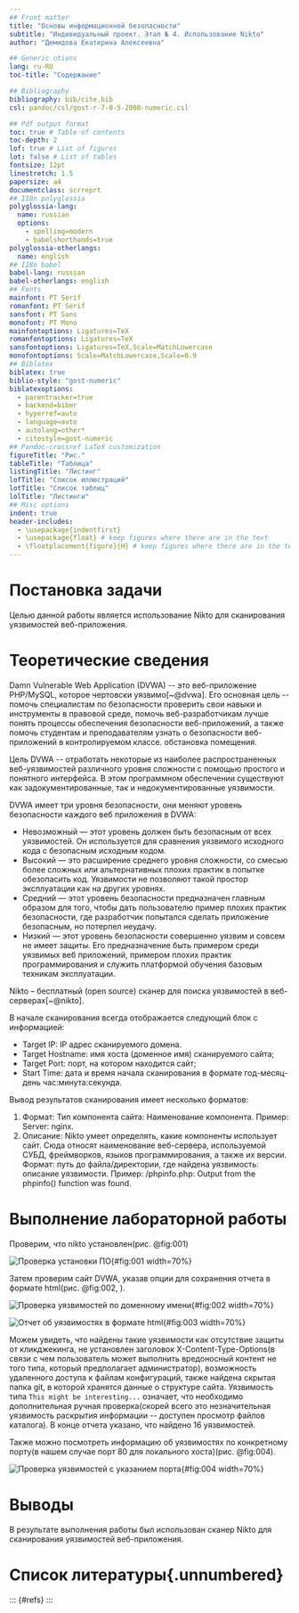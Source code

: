 ```yaml
---
## Front matter
title: "Основы информационной безопасности"
subtitle: "Индивидуальный проект. Этап № 4. Использование Nikto"
author: "Демидова Екатерина Алексеевна"

## Generic otions
lang: ru-RU
toc-title: "Содержание"

## Bibliography
bibliography: bib/cite.bib
csl: pandoc/csl/gost-r-7-0-5-2008-numeric.csl

## Pdf output format
toc: true # Table of contents
toc-depth: 2
lof: true # List of figures
lot: false # List of tables
fontsize: 12pt
linestretch: 1.5
papersize: a4
documentclass: scrreprt
## I18n polyglossia
polyglossia-lang:
  name: russian
  options:
	- spelling=modern
	- babelshorthands=true
polyglossia-otherlangs:
  name: english
## I18n babel
babel-lang: russian
babel-otherlangs: english
## Fonts
mainfont: PT Serif
romanfont: PT Serif
sansfont: PT Sans
monofont: PT Mono
mainfontoptions: Ligatures=TeX
romanfontoptions: Ligatures=TeX
sansfontoptions: Ligatures=TeX,Scale=MatchLowercase
monofontoptions: Scale=MatchLowercase,Scale=0.9
## Biblatex
biblatex: true
biblio-style: "gost-numeric"
biblatexoptions:
  - parentracker=true
  - backend=biber
  - hyperref=auto
  - language=auto
  - autolang=other*
  - citestyle=gost-numeric
## Pandoc-crossref LaTeX customization
figureTitle: "Рис."
tableTitle: "Таблица"
listingTitle: "Листинг"
lofTitle: "Список иллюстраций"
lotTitle: "Список таблиц"
lolTitle: "Листинги"
## Misc options
indent: true
header-includes:
  - \usepackage{indentfirst}
  - \usepackage{float} # keep figures where there are in the text
  - \floatplacement{figure}{H} # keep figures where there are in the text
---
```


# Постановка задачи

Целью данной работы является использование Nikto для сканирования уязвимостей веб-приложения.

# Теоретические сведения

Damn Vulnerable Web Application (DVWA) -- это веб-приложение PHP/MySQL, которое чертовски уязвимо[~@dvwa]. Его основная цель -- помочь специалистам по безопасности проверить свои навыки и инструменты в правовой среде, помочь веб-разработчикам лучше понять процессы обеспечения безопасности веб-приложений, а также помочь студентам и преподавателям узнать о безопасности веб-приложений в контролируемом классе. обстановка помещения.

Цель DVWA -- отработать некоторые из наиболее распространенных веб-уязвимостей различного уровня сложности с помощью простого и понятного интерфейса. В этом программном обеспечении существуют как задокументированные, так и недокументированные уязвимости.

DVWA имеет три уровня безопасности, они меняют уровень безопасности каждого веб приложения в DVWA:

- Невозможный — этот уровень должен быть безопасным от всех уязвимостей. Он используется для сравнения уязвимого исходного кода с безопасным исходным кодом.
- Высокий — это расширение среднего уровня сложности, со смесью более сложных или альтернативных плохих практик в попытке обезопасить код. Уязвимости не позволяют такой простор эксплуатации как на других уровнях.
- Средний — этот уровень безопасности предназначен главным образом для того, чтобы дать пользователю пример плохих практик безопасности, где разработчик попытался сделать приложение безопасным, но потерпел неудачу.
- Низкий — этот уровень безопасности совершенно уязвим и совсем не имеет защиты. Его предназначение быть примером среди уязвимых веб приложений, примером плохих практик программирования и служить платформой обучения базовым техникам эксплуатации.

Nikto – бесплатный (open source) сканер для поиска уязвимостей в веб-серверах[~@nikto].

В начале сканирования всегда отображается следующий блок с информацией:

- Target IP: IP адрес сканируемого домена.
- Target Hostname: имя хоста (доменное имя) сканируемого сайта;
- Target Port: порт, на котором находится сайт;
- Start Time: дата и время начала сканирования в формате год-месяц-день час:минута:секунда.

Вывод результатов сканирования имеет несколько форматов:

1. Формат: Тип компонента сайта: Наименование компонента. Пример: Server: nginx.
2. Описание: Nikto умеет определять, какие компоненты использует сайт. Сюда относят наименование веб-сервера, используемой СУБД, фреймворков, языков программирования, а также их версии. Формат: путь до файла/директории, где найдена уязвимость: описание уязвимости. Пример: /phpinfo.php: Output from the phpinfo() function was found.

# Выполнение лабораторной работы

Проверим, что nikto установлен(рис. @fig:001)

![Проверка установки ПО](image/1.png){#fig:001 width=70%}

Затем проверим сайт DVWA, указав опции для сохранения отчета в формате html(рис. @fig:002, ).

![Проверка уязвимостей по доменному имени](image/2.png){#fig:002 width=70%}

![Отчет об уязвимостях в формате html](image/3.png){#fig:003 width=70%}

Можем увидеть, что найдены такие уязвимости как отсутствие защиты от кликджекинга, не установлен заголовок X-Content-Type-Options(в связи с чем пользователь может выполнить вредоносный контент не того типа, который предполагает администратор), возможность удаленного доступа к файлам конфигураций, также найдена скрытая папка git, в которой хранятся данные о структуре сайта. Уязвимость типа `This might be interesting...` означает, что необходимо дополнительная ручная проверка(скорей всего это незначительная уязвимость раскрытия информации -- доступен просмотр файлов каталога). В конце отчета указано, что найдено 16 уязвимостей.

Также можно посмотреть информацию об уязвимостях по конкретному порту(в нашем случае порт 80 для локального хоста)(рис. @fig:004).

![Проверка уязвимостей с указанием порта](image/4.png){#fig:004 width=70%}

# Выводы

В результате выполнения работы был использован сканер Nikto для сканирования уязвимостей веб-приложения.

# Список литературы{.unnumbered}

::: {#refs}
:::


